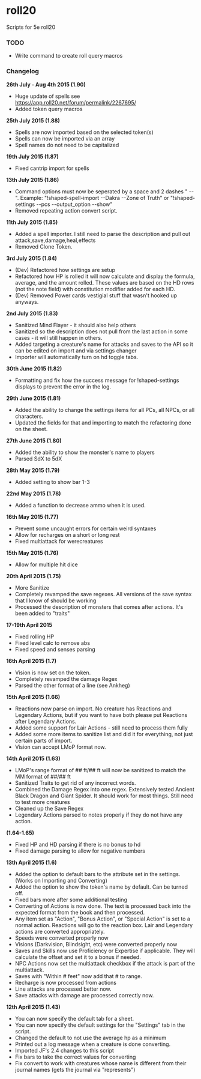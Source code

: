 # roll20
Scripts for 5e roll20

### TODO

* Write command to create roll query macros

### Changelog

**26th July - Aug 4th 2015 (1.90)**

* Huge update of spells see https://app.roll20.net/forum/permalink/2267695/
* Added token query macros

**25th July 2015 (1.88)**

* Spells are now imported based on the selected token(s)
* Spells can now be imported via an array
* Spell names do not need to be capitalized

**19th July 2015 (1.87)**

* Fixed cantrip import for spells

**13th July 2015 (1.86)**

* Command options must now be seperated by a space and 2 dashes " --". Example: "!shaped-spell-import --Dakra --Zone of Truth" or "!shaped-settings --pcs --output_option --show"
* Removed repeating action convert script.

**11th July 2015 (1.85)**

* Added a spell importer. I still need to parse the description and pull out attack,save,damage,heal,effects
* Removed Clone Token.

**3rd July 2015 (1.84)**

* (Dev) Refactored how settings are setup
* Refactored how HP is rolled it will now calculate and display the formula, average, and the amount rolled. These values are based on the HD rows (not the note field) with constitution modifier added for each HD.
* (Dev) Removed Power cards vestigial stuff that wasn't hooked up anyways.


**2nd July 2015 (1.83)**

* Sanitized Mind Flayer - it should also help others
* Sanitized so the description does not pull from the last action in some cases - it will still happen in others.
* Added targeting a creature's name for attacks and saves to the API so it can be edited on import and via settings changer
* Importer will automatically turn on hd toggle tabs.

**30th June 2015 (1.82)**

* Formatting and fix how the success message for !shaped-settings displays to prevent the error in the log.

**29th June 2015 (1.81)**

* Added the ability to change the settings items for all PCs, all NPCs, or all characters.
* Updated the fields for that and importing to match the refactoring done on the sheet.

**27th June 2015 (1.80)**

* Added the ability to show the monster's name to players
* Parsed SdX to 5dX

**28th May 2015 (1.79)**

* Added setting to show bar 1-3

**22nd May 2015 (1.78)**

* Added a function to decrease ammo when it is used.

**16th May 2015 (1.77)**

* Prevent some uncaught errors for certain weird syntaxes
* Allow for recharges on a short or long rest
* Fixed multiattack for werecreatures

**15th May 2015 (1.76)**

* Allow for multiple hit dice

**20th April 2015 (1.75)**

* More Sanitize
* Completely revamped the save regexes. All versions of the save syntax that I know of should be working
* Processed the description of monsters that comes after actions. It's been added to "traits"


**17-19th April 2015**

* Fixed rolling HP
* Fixed level calc to remove abs
* Fixed speed and senses parsing


**16th April 2015 (1.7)**

* Vision is now set on the token.
* Completely revamped the damage Regex
* Parsed the other format of a line (see Ankheg)

**15th April 2015 (1.66)**

* Reactions now parse on import. No creature has Reactions and Legendary Actions, but if you want to have both please put Reactions after Legendary Actions.
* Added some support for Lair Actions - still need to process them fully
* Added some more items to sanitize list and did it for everything, not just certain parts of import.
* Vision can accept LMoP format now.

**14th April 2015 (1.63)**

* LMoP's range format of ## ft/## ft will now be sanitized to match the MM format of ##/## ft
* Sanitized Traits to get rid of any incorrect words.
* Combined the Damage Regex into one regex. Extensively tested Ancient Black Dragon and Giant Spider. It should work for most things. Still need to test more creatures
* Cleaned up the Save Regex
* Legendary Actions parsed to notes properly if they do not have any action.

**(1.64-1.65)**

* Fixed HP and HD parsing if there is no bonus to hd
* Fixed damage parsing to allow for negative numbers


**13th April 2015 (1.6)**

* Added the option to default bars to the attribute set in the settings. (Works on Importing and Converting)
* Added the option to show the token's name by default. Can be turned off.
* Fixed bars more after some additional testing
* Converting of Actions is now done. The text is processed back into the expected format from the book and then processed.
* Any item set as "Action", "Bonus Action", or "Special Action" is set to a normal action. Reactions will go to the reaction box. Lair and Legendary actions are converted appropriately.
* Speeds were converted properly now
* Visions (Darkvision, Blindsight, etc) were converted properly now
* Saves and Skills now use Proficiency or Expertise if applicable. They will calculate the offset and set it to a bonus if needed.
* NPC Actions now set the multiattack checkbox if the attack is part of the multiattack.
* Saves with "Within # feet" now add that # to range.
* Recharge is now processed from actions
* Line attacks are processed better now.
* Save attacks with damage are processed correctly now.


**12th April 2015 (1.43)**

* You can now specify the default tab for a sheet.
* You can now specify the default settings for the "Settings" tab in the script.
* Changed the default to not use the average hp as a minimum
* Printed out a log message when a creature is done converting.
* Imported JF's 2.4 changes to this script
* Fix bars to take the correct values for converting
* Fix convert to work with creatures whose name is different from their journal names (gets the journal via "represents")
